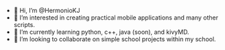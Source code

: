 - 👋 Hi, I’m @HermonioKJ
- 👀 I’m interested in creating practical mobile applications and many other scripts.
- 🌱 I’m currently learning python, c++, java (soon), and kivyMD.
- 💞️ I’m looking to collaborate on simple school projects within my school.

<!---
HermonioKJ/HermonioKJ is a ✨ special ✨ repository because its `README.md` (this file) appears on your GitHub profile.
You can click the Preview link to take a look at your changes.
--->

